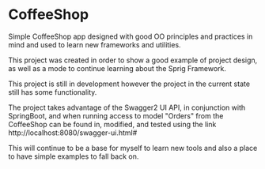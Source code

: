 # CoffeeShop
Simple CoffeeShop app designed with good OO principles and practices in mind and used to learn new frameworks and utilities.

This project was created in order to show a good example of project design, as well as a mode to continue learning about the Sprig Framework.

This project is still in development however the project in the current state still has some functionality.

The project takes advantage of the Swagger2 UI API, in conjunction with SpringBoot, and when running access to model "Orders" from the CoffeeShop
can be found in, modified, and tested using the link http://localhost:8080/swagger-ui.html# 

This will continue to be a base for myself to learn new tools and also a place to have simple examples to fall back on.
